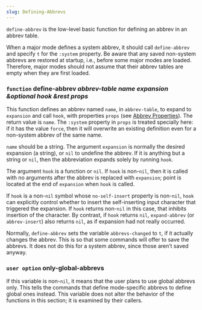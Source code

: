 ```yaml
---
slug: Defining-Abbrevs
---
```


`define-abbrev` is the low-level basic function for defining an abbrev in an abbrev table.

When a major mode defines a system abbrev, it should call `define-abbrev` and specify `t` for the `:system` property. Be aware that any saved non-system abbrevs are restored at startup, i.e., before some major modes are loaded. Therefore, major modes should not assume that their abbrev tables are empty when they are first loaded.

### <span className="tag function">`function`</span> **define-abbrev** *abbrev-table name expansion \&optional hook \&rest props*

This function defines an abbrev named `name`, in `abbrev-table`, to expand to `expansion` and call `hook`, with properties `props` (see [Abbrev Properties](/docs/elisp/Abbrev-Properties)). The return value is `name`. The `:system` property in `props` is treated specially here: if it has the value `force`, then it will overwrite an existing definition even for a non-system abbrev of the same name.

`name` should be a string. The argument `expansion` is normally the desired expansion (a string), or `nil` to undefine the abbrev. If it is anything but a string or `nil`, then the abbreviation expands solely by running `hook`.

The argument `hook` is a function or `nil`. If `hook` is non-`nil`, then it is called with no arguments after the abbrev is replaced with `expansion`; point is located at the end of `expansion` when `hook` is called.

If `hook` is a non-`nil` symbol whose `no-self-insert` property is non-`nil`, `hook` can explicitly control whether to insert the self-inserting input character that triggered the expansion. If `hook` returns non-`nil` in this case, that inhibits insertion of the character. By contrast, if `hook` returns `nil`, `expand-abbrev` (or `abbrev-insert`) also returns `nil`, as if expansion had not really occurred.

Normally, `define-abbrev` sets the variable `abbrevs-changed` to `t`, if it actually changes the abbrev. This is so that some commands will offer to save the abbrevs. It does not do this for a system abbrev, since those aren’t saved anyway.

### <span className="tag useroption">`user option`</span> **only-global-abbrevs**

If this variable is non-`nil`, it means that the user plans to use global abbrevs only. This tells the commands that define mode-specific abbrevs to define global ones instead. This variable does not alter the behavior of the functions in this section; it is examined by their callers.
